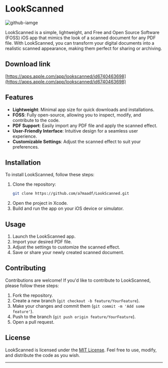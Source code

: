 # LookScanned

![github-iamge](https://github.com/user-attachments/assets/77f11306-2aab-4fea-8961-8aecdfc0b2eb)


LookScanned is a simple, lightweight, and Free and Open Source Software (FOSS) iOS app that mimics the look of a scanned document for any PDF file. With LookScanned, you can transform your digital documents into a realistic scanned appearance, making them perfect for sharing or archiving.

## Download link

[https://apps.apple.com/app/lookscanned/id6740463698](https://apps.apple.com/app/lookscanned/id6740463698)

## Features

- **Lightweight**: Minimal app size for quick downloads and installations.
- **FOSS**: Fully open-source, allowing you to inspect, modify, and contribute to the code.
- **PDF Support**: Easily import any PDF file and apply the scanned effect.
- **User-Friendly Interface**: Intuitive design for a seamless user experience.
- **Customizable Settings**: Adjust the scanned effect to suit your preferences.

## Installation

To install LookScanned, follow these steps:

1. Clone the repository:
   ```bash
   git clone https://github.com/a7maadf/LookScanned.git
   ```
2. Open the project in Xcode.
3. Build and run the app on your iOS device or simulator.

## Usage

1. Launch the LookScanned app.
2. Import your desired PDF file.
3. Adjust the settings to customize the scanned effect.
4. Save or share your newly created scanned document.

## Contributing

Contributions are welcome! If you'd like to contribute to LookScanned, please follow these steps:

1. Fork the repository.
2. Create a new branch (`git checkout -b feature/YourFeature`).
3. Make your changes and commit them (`git commit -m 'Add some feature'`).
4. Push to the branch (`git push origin feature/YourFeature`).
5. Open a pull request.

## License

LookScanned is licensed under the [MIT License](LICENSE). Feel free to use, modify, and distribute the code as you wish.


---
